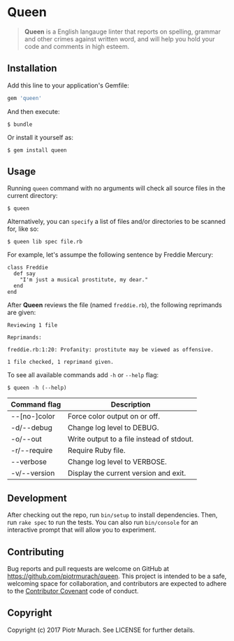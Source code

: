 # Queen

> **Queen** is a English langauge linter that reports on spelling, grammar and other crimes against written word, and will help you hold your code and comments in high esteem.

## Installation

Add this line to your application's Gemfile:

```ruby
gem 'queen'
```

And then execute:

    $ bundle

Or install it yourself as:

    $ gem install queen

## Usage

Running `queen` command with no arguments will check all source files in the current directory:

```
$ queen
```

Alternatively, you can `specify` a list of files and/or directories to be scanned for, like so:

```
$ queen lib spec file.rb
```

For example, let's assumpe the following sentence by Freddie Mercury:

```
class Freddie
  def say
    "I'm just a musical prostitute, my dear."
  end
end
```

After **Queen** reviews the file (named `freddie.rb`), the following reprimands are given:

```
Reviewing 1 file

Reprimands:

freddie.rb:1:20: Profanity: prostitute may be viewed as offensive.

1 file checked, 1 reprimand given.
```

To see all available commands add `-h` or `--help` flag:

```
$ queen -h (--help)
```

| Command flag  | Description |
|---------------|-------------|
| --[no-]color  | Force color output on or off. |
| -d/--debug    | Change log level to DEBUG. |
| -o/--out      | Write output to a file instead of stdout. |
| -r/--require  | Require Ruby file. |
| --verbose     | Change log level to VERBOSE. |
| -v/--version  | Display the current version and exit. |

## Development

After checking out the repo, run `bin/setup` to install dependencies. Then, run `rake spec` to run the tests. You can also run `bin/console` for an interactive prompt that will allow you to experiment.

## Contributing

Bug reports and pull requests are welcome on GitHub at https://github.com/piotrmurach/queen. This project is intended to be a safe, welcoming space for collaboration, and contributors are expected to adhere to the [Contributor Covenant](http://contributor-covenant.org) code of conduct.

## Copyright

Copyright (c) 2017 Piotr Murach. See LICENSE for further details.
